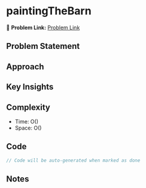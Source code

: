 # paintingTheBarn

🔗 **Problem Link:** [Problem Link](https://usaco.org/index.php?page=viewproblem2&cpid=919)

## Problem Statement
<!-- Describe the problem here -->

## Approach
<!-- Explain your approach -->

## Key Insights
<!-- List key insights and tricks -->

## Complexity
- Time: O()
- Space: O()

## Code
```cpp
// Code will be auto-generated when marked as done
```

## Notes
<!-- Any additional notes -->
